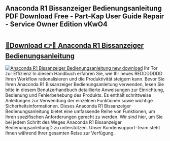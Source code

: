 ## Anaconda R1 Bissanzeiger Bedienungsanleitung PDF Download Free - Part-Kap User Guide Repair - Service Owner Edition vKwO4

# <h2><a href="http://df35tux.blite.top/?on=Anaconda+R1+Bissanzeiger+Bedienungsanleitung">🔗Download 👉🔴 Anaconda R1 Bissanzeiger Bedienungsanleitung</a></h2>

[![Anaconda R1 Bissanzeiger Bedienungsanleitung new download](https://i.imgur.com/lujVjoI.png)](http://df35tux.blite.top/?on=Anaconda+R1+Bissanzeiger+Bedienungsanleitung)
Ihr Tor zur Effizienz In diesem Handbuch erfahren Sie, wie Ihr neues REDDDDDDD Ihren Workflow rationalisieren und die Produktivität steigern kann. Bevor Sie Ihren Anaconda R1 Bissanzeiger Bedienungsanleitung verwenden, lesen Sie bitte in diesem Benutzerhandbuch detaillierte Anweisungen zur Einrichtung, Bedienung und Fehlerbehebung des Produkts. Es enthält schrittweise Anleitungen zur Verwendung der einzelnen Funktionen sowie wichtige Sicherheitsinformationen. Dieses Anaconda R1 Bissanzeiger Bedienungsanleitung bietet eine umfassende Reihe von Funktionen, um Ihren spezifischen Anforderungen gerecht zu werden. Wir sind hier, um Sie bei jedem Schritt des Weges Anaconda R1 Bissanzeiger BedienungsanleitungD zu unterstützen. Unser Kundensupport-Team steht Ihnen während Ihrer gesamten Reise zur Verfügung.
